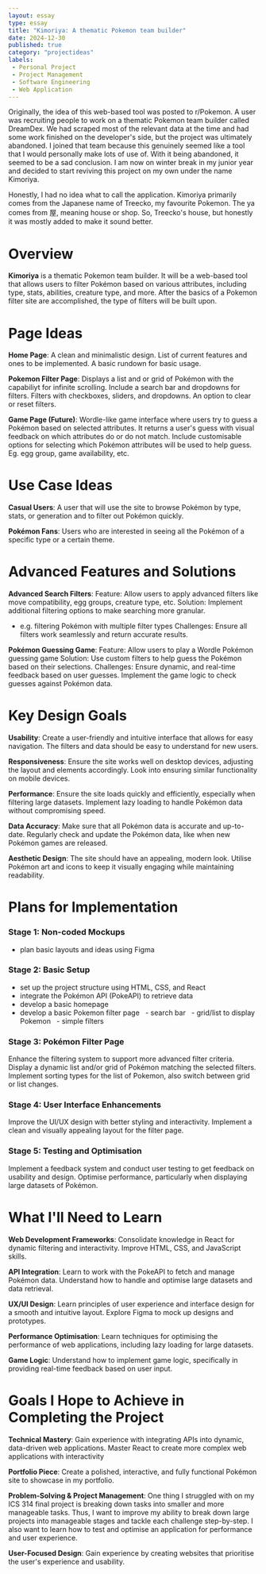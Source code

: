 ```yaml
---
layout: essay
type: essay
title: "Kimoriya: A thematic Pokemon team builder"
date: 2024-12-30
published: true
category: "projectideas"
labels:
 - Personal Project
 - Project Management
 - Software Engineering
 - Web Application
---
```


Originally, the idea of this web-based tool was posted to r/Pokemon. A user was recruiting people to work on a thematic Pokemon team builder called DreamDex. We had scraped most of the relevant data at the time and had some work finished on the developer's side, but the project was ultimately abandoned. I joined that team because this genuinely seemed like a tool that I would personally make lots of use of. With it being abandoned, it seemed to be a sad conclusion. I am now on winter break in my junior year and decided to start reviving this project on my own under the name Kimoriya.

Honestly, I had no idea what to call the application. Kimoriya primarily comes from the Japanese name of Treecko, my favourite Pokemon. The ya comes from 屋, meaning house or shop. So, Treecko's house, but honestly it was mostly added to make it sound better.

# Overview

**Kimoriya** is a thematic Pokemon team builder. It will be a web-based tool that allows users to filter Pokémon based on various attributes, including type, stats, abilities, creature type, and more. After the basics of a Pokemon filter site are accomplished, the type of filters will be built upon.

# Page Ideas

**Home Page**: A clean and minimalistic design. List of current features and ones to be implemented. A basic rundown for basic usage.

**Pokemon Filter Page**: Displays a list and or grid of Pokémon with the capabiliyt for infinite scrolling. Include a search bar and dropdowns for filters. Filters with checkboxes, sliders, and dropdowns. An option to clear or reset filters.

**Game Page (Future)**: Wordle-like game interface where users try to guess a Pokémon based on selected attributes. It returns a user's guess with visual feedback on which attributes do or do not match. Include customisable options for selecting which Pokémon attributes will be used to help guess. Eg. egg group, game availability, etc.

# Use Case Ideas

**Casual Users**: A user that will use the site to browse Pokémon by type, stats, or generation and to filter out Pokémon quickly.

**Pokémon Fans**: Users who are interested in seeing all the Pokémon of a specific type or a certain theme.

# Advanced Features and Solutions

**Advanced Search Filters**:
Feature: Allow users to apply advanced filters like move compatibility, egg groups, creature type, etc.
Solution: Implement additional filtering options to make searching more granular.
- e.g. filtering Pokémon with multiple filter types
Challenges: Ensure all filters work seamlessly and return accurate results.

**Pokémon Guessing Game**:
Feature: Allow users to play a Wordle Pokémon guessing game
Solution: Use custom filters to help guess the Pokémon based on their selections.
Challenges: Ensure dynamic, and real-time feedback based on user guesses. Implement the game logic to check guesses against Pokémon data.

# Key Design Goals

**Usability**: Create a user-friendly and intuitive interface that allows for easy navigation. The filters and data should be easy to understand for new users.

**Responsiveness**: Ensure the site works well on desktop devices, adjusting the layout and elements accordingly. Look into ensuring similar functionality on mobile devices.

**Performance**: Ensure the site loads quickly and efficiently, especially when filtering large datasets. Implement lazy loading to handle Pokémon data without compromising speed.

**Data Accuracy**: Make sure that all Pokémon data is accurate and up-to-date. Regularly check and update the Pokémon data, like when new Pokémon games are released.

**Aesthetic Design**: The site should have an appealing, modern look. Utilise Pokémon art and icons to keep it visually engaging while maintaining readability.

# Plans for Implementation

### Stage 1: Non-coded Mockups

- plan basic layouts and ideas using Figma

### Stage 2: Basic Setup

- set up the project structure using HTML, CSS, and React
- integrate the Pokémon API (PokeAPI) to retrieve data
- develop a basic homepage
- develop a basic Pokemon filter page
  - search bar
  - grid/list to display Pokemon
  - simple filters

### Stage 3: Pokémon Filter Page

Enhance the filtering system to support more advanced filter criteria. Display a dynamic list and/or grid of Pokémon matching the selected filters. Implement sorting types for the list of Pokemon, also switch between grid or list changes.

### Stage 4: User Interface Enhancements

Improve the UI/UX design with better styling and interactivity. Implement a clean and visually appealing layout for the filter page.

### Stage 5: Testing and Optimisation

Implement a feedback system and conduct user testing to get feedback on usability and design. Optimise performance, particularly when displaying large datasets of Pokémon.

# What I'll Need to Learn

**Web Development Frameworks**: Consolidate knowledge in React for dynamic filtering and interactivity. Improve HTML, CSS, and JavaScript skills.

**API Integration**: Learn to work with the PokeAPI to fetch and manage Pokémon data. Understand how to handle and optimise large datasets and data retrieval.

**UX/UI Design**: Learn principles of user experience and interface design for a smooth and intuitive layout. Explore Figma to mock up designs and prototypes.

**Performance Optimisation**: Learn techniques for optimising the performance of web applications, including lazy loading for large datasets.

**Game Logic**: Understand how to implement game logic, specifically in providing real-time feedback based on user input.

# Goals I Hope to Achieve in Completing the Project

**Technical Mastery**: Gain experience with integrating APIs into dynamic, data-driven web applications. Master React to create more complex web applications with interactivity

**Portfolio Piece**: Create a polished, interactive, and fully functional Pokémon site to showcase in my portfolio.

**Problem-Solving & Project Management**: One thing I struggled with on my ICS 314 final project is breaking down tasks into smaller and more manageable tasks. Thus, I want to improve my ability to break down large projects into manageable stages and tackle each challenge step-by-step. I also want to learn how to test and optimise an application for performance and user experience.

**User-Focused Design**: Gain experience by creating websites that prioritise the user's experience and usability.
